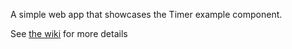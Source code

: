 A simple web app that showcases the Timer example component.

See [the wiki](https://github.com/myitcv/gopherjs/wiki) for more details
